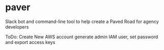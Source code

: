 # paver
Slack bot and command-line tool to help create a Paved Road for agency developers


ToDo:
Create New AWS account
  generate admin IAM user, set password and export access keys
